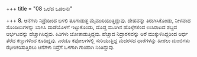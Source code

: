 +++
title = "08 ಒಲೆದ ಒಡಲನು"

+++
8. ಆನೆಗಳು ನಿದ್ರೆಯಿಂದ ಬಳಲಿ ತೂಗಾಡುತ್ತ ಮೈಮುರಿಯುತ್ತಿದ್ದುವು.  ದೇಹವನ್ನು ತಿರುಗಿಸಿಕೊಂಡು, ನೀಳವಾದ ಸೊಂಡಿಲುಗಳನ್ನು ಬಾಗಿಸಿ ದಾಡೆಯೊಳಗೆ ಇಟ್ಟುಕೊಂಡು, ದೊಡ್ಡ ಮೂಗಿನ ಹೊಳ್ಳೆಗಳಿಂದ ಉಸಿರಾಟದ ಶಬ್ದದ ಆರ್ಭಟವನ್ನು   ಹೆಚ್ಚಾಗಿಸಿದ್ದವು.  ಕಿವಿಗಳು ಜೋತಾಡುತ್ತಿದ್ದವು. ಹೆಚ್ಚಾದ  ನಿದ್ರಾರಸವನ್ನು ಅರೆ ಮುಕ್ಕುಳಿಸಿದ್ದರಿಂದ  ಅರ್ಧ ತೆರೆದ ಕಣ್ಣುಗಳಿಂದ ಕೂಡಿದ್ದವು. ಎರಡೂ ಕಪೋಲಗಳಲ್ಲಿ ಸುರಿಯುತ್ತಿದ್ದ ಮದರಸದ ಧಾರೆಗಳನ್ನು ಹೀರಲು ದುಂಬಿಗಳು ಝೇಂಕರಿಸುತ್ತಿರಲು ಆನೆಗಳು ನಿದ್ರೆಗೆ ಒಳಗಾಗಿ ಗುಂಪಾಗಿ  ನಿಂತಿದ್ದುವು.